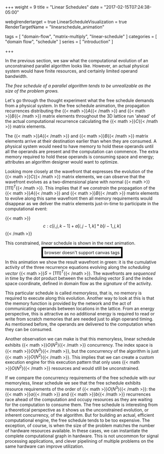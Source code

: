 +++
weight = 9
title = "Linear Schedules"
date = "2017-02-15T07:24:38-05:00"

webglrendertarget = true
LinearScheduleVisualization = true
RenderTargetName = "linearschedule_animation"

tags = [ "domain-flow", "matrix-multiply", "linear-schedule" ]
categories = [ "domain flow", "schedule" ]
series = [ "introduction" ]

+++
<style>
#c {
    float: bottom;
    padding: 5px;
    width: 800px;
    height: 600px;
}
</style>

In the previous section, we saw what the computational evolution of an unconstrained parallel algorithm looks like.
However, an actual physical system would have finite resources, and certainly limited operand bandwidth.

*The free schedule of a parallel algorithm tends to be unrealizable as the size of the problem grows.*

Let's go through the thought experiment what the free schedule demands from a physical system.
In the free schedule animation, the propagation recurrences distributing the {{< math >}}$A${{< /math >}} and
{{< math >}}$B${{< /math >}} matrix elements throughout the 3D lattice run 'ahead' of the actual computational 
recurrence calculating the {{< math >}}$C${{< /math >}} matrix elements.

The {{< math >}}$A${{< /math >}} and {{< math >}}$B${{< /math >}} matrix elements arrive at their destination 
earlier than when they are consumed. A physical system would need to have memory to hold these operands until
all the operands are present and the computation can commence. The extra memory required to hold
these operands is consuming space and energy; attributes an algorithm designer would want to optimize.

Looking more closely at the wavefront that expresses the evolution of the {{< math >}}$C${{< /math >}} 
matrix elements, we can observe that the wavefront evolves as a two-dimensional plane with normal 
{{< math >}}$[1 1 1]^T${{< /math >}}.
This implies that if we _constrain_ the propagation of the {{< math >}}$A${{< /math >}} and 
{{< math >}}$B${{< /math >}} matrix elements to evolve along this same wavefront
then all memory requirements would disappear as we deliver the matrix elements just-in-time
to participate in the computational event:
 
{{< math >}}$$c: c[i,j,k-1] + a[i,j-1,k] * b[i-1, j,k]$${{< /math >}}

This constrained, _linear_ schedule is shown in the next animation.

<div id="linearschedule_animation"style="text-align:center">
    <canvas id="c" style="border:5px solid #000;">browser doesn't support canvas tags</canvas>
</div>

In this animation we show the result wavefront in green: it is the cumulative activity of the three
recurrence equations evolving along the _scheduling vector_ {{< math >}}$S = [1 1 1]^T${{< /math >}}.
The wavefronts are _sequenced_ in time by the _dot_ product between the scheduling vector _S_ and the
index space coordinate, defined in domain flow as the _signature_ of the activity.

This particular schedule is called _memoryless_, that is, no memory is required to execute along this
evolution. Another way to look at this is that the memory function is provided by the network and the act of
communicating operands between locations in the lattice. From an energy perspective, this is attractive as
no additional energy is required to read or write from scratch memories that are needed just to align operand
timing. As mentioned before, the operands are delivered to the computation when they can be consumed.

Another observation we can make is that this memoryless, linear schedule exhibits {{< math >}}$O(N^2)${{< /math >}}
concurrency. The index space is {{< math >}}$O(N^3)${{< /math >}}, but the concurrency of the algorithm is just
{{< math >}}$O(N^2)${{< /math >}}. This implies that we can create a custom execution engine for
this execution pattern that only uses {{< math >}}$O(N^2)${{< /math >}} resources and would still be unconstrained.

If we compare the concurrency requirements of the free schedule with our memoryless, linear schedule we
see that the free schedule exhibits resource requirements of the order of {{< math >}}$O(N^3)${{< /math >}}:
the {{< math >}}$a${{< /math >}} and {{< math >}}$b${{< /math >}} recurrences race ahead of the computation and 
occupy resources as they are waiting for the computation to consume them. 
The free schedule is interesting from a theoretical perspective as it
shows us the unconstrained evolution, or inherent concurrency, of the algorithm. But for building an
actual, efficient computational engine, the free schedule tends to be too expensive. The exception, of course,
is when the size of the problem matches the number of hardware resources available. In these cases, 
we can instantiate the complete computational graph in hardware. This is not uncommon for signal processing
applications, and clever pipelining of multiple problems on the same hardware can improve utilization.
